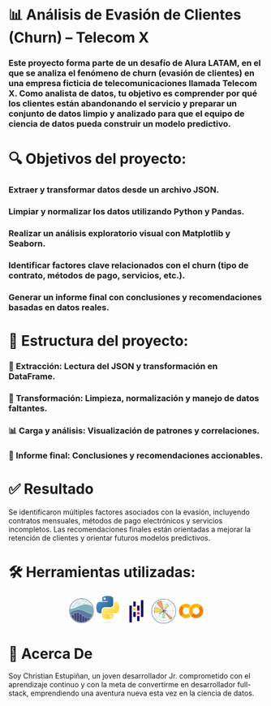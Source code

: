 # 📊 Análisis de Evasión de Clientes (Churn) – Telecom X
### Este proyecto forma parte de un desafío de Alura LATAM, en el que se analiza el fenómeno de churn (evasión de clientes) en una empresa ficticia de telecomunicaciones llamada Telecom X. Como analista de datos, tu objetivo es comprender por qué los clientes están abandonando el servicio y preparar un conjunto de datos limpio y analizado para que el equipo de ciencia de datos pueda construir un modelo predictivo.

# 🔍 Objetivos del proyecto:
### Extraer y transformar datos desde un archivo JSON.

### Limpiar y normalizar los datos utilizando Python y Pandas.

### Realizar un análisis exploratorio visual con Matplotlib y Seaborn.

### Identificar factores clave relacionados con el churn (tipo de contrato, métodos de pago, servicios, etc.).

### Generar un informe final con conclusiones y recomendaciones basadas en datos reales.


# 📁 Estructura del proyecto:
### 📌 Extracción: Lectura del JSON y transformación en DataFrame.

### 🔧 Transformación: Limpieza, normalización y manejo de datos faltantes.

### 📊 Carga y análisis: Visualización de patrones y correlaciones.

### 📄 Informe final: Conclusiones y recomendaciones accionables.

# ✅ Resultado
Se identificaron múltiples factores asociados con la evasión, incluyendo contratos mensuales, métodos de pago electrónicos y servicios incompletos. Las recomendaciones finales están orientadas a mejorar la retención de clientes y orientar futuros modelos predictivos.

# 🛠️ Herramientas utilizadas:


<div align="center">
	<code><a href="https://seaborn.pydata.org/index.html" target="_blank"><img width="50" src="Img/seaborn.svg" alt="Seaborn" title="Seaborn"/></a></code>
	<code><a href="https://www.python.org" target="_blank"><img width="50" src="Img/pythonlogo.svg" alt="Python" title="Python"/></a></code>
	<code><a href="https://pandas.pydata.org" target="_blank"><img width="50" src="Img/Pandas.svg" alt="Pandas" title="Pandas"/></a></code>
	<code><a href="https://matplotlib.org" target="_blank"><img width="50" src="Img/Matplotlib.svg" alt="Matplotlib" title="Matplotlib"/></a></code>
	<code><a href="https://colab.research.google.com/" target="_blank"><img width="50" src="Img/Colab.svg" alt="GoogleColab" title="GoogleColab"/></a></code>
	
 </div>

# 👤 Acerca De 

Soy Christian Estupiñan, un joven desarrollador Jr. comprometido con el aprendizaje continuo y con la meta de convertirme en desarrollador full-stack, emprendiendo una aventura nueva esta vez en la ciencia de datos.

